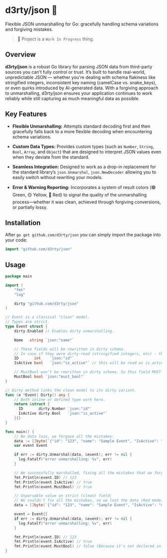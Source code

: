 # d3rty/json 🧼

Flexible JSON unmarshalling for Go: gracefully handling schema variations and forgiving mistakes.

> 🚧 Project is a `Work In Progress` thing.

## Overview

**d3rty/json** is a robust Go library for parsing JSON data from third-party sources you can’t fully control or trust.
It’s built to handle real-world, unpredictable JSON — whether you're dealing with schema flakiness like stringified integers,
inconsistent key naming (camelCase vs. snake_keys), or even quirks introduced by AI-generated data.
With a forgiving approach to unmarshalling, d3rty/json ensures your application continues to work reliably while still capturing
as much meaningful data as possible.

## Key Features

- **Flexible Unmarshalling:**
  Attempts standard decoding first and then gracefully falls back to a more flexible decoding when encountering schema variations.

- **Custom Data Types:**
  Provides custom types (such as `Number`, `String`, `Bool`, `Array`, and `Object`) that are designed to interpret JSON values even when they deviate from the standard.

- **Seamless Integration:**
  Designed to work as a drop-in replacement for the standard library’s `json.Unmarshal`, `json.NewDecoder` allowing you to easily switch without rewriting your models.

- **Error & Warning Reporting:**
  Incorporates a system of result colors (🟢 Green, 🟡 Yellow, 🔴 Red) to signal the quality of the unmarshalling process—whether it was clean, achieved through forgiving conversions, or partially lossy.

## Installation

After `go get github.com/d3rty/json` you can simply import the package into your code:

```go
import "github.com/d3rty/json"
```

## Usage

```go
package main

import (
    "fmt"
    "log"

    dirty "github.com/d3rty/json"
)

// Event is a classical "clean" model.
// Types are strict.
type Event struct {
    dirty.Enabled // Enables dirty unmarshalling.

    Name   string `json:"name"`

    // These fields will be rewritten in dirty schema.
    // In case if they were dirty-read (stringified integers, etc) - they are still valid. (Yellow Mode)
    ID       int    `json:"id"`
    IsActive bool   `json:"is_active"` // this will be read as is_active/IsActive/is-active, etc

    // MustBool won't be rewritten in dirty schema. So this field MUST be bool or ignored (Red Mode).
    MustBool bool `json:"must_bool"`
}

// Dirty method links the clean model to its dirty variant.
func (e *Event) Dirty() any {
    // Both inline or defined type work here.
    return &struct {
      ID       dirty.Number `json:"id"`
      IsActive dirty.Bool   `json:"is_active"`
    }{}
}

func main() {
    // No data loss, we forgave all the mistakes:
    data := []byte(`{"id": "123", "name": "Sample Event", "IsActive": "on", "must_bool": true}`)
    var event Event

    if err := dirty.Unmarshal(data, &event); err != nil {
      log.Fatalf("error unmarshalling: %v", err)
    }

    // We successfully marshalled, fixing all the mistakes that we forgave (Yellow mode):
    fmt.Println(event.ID) // 123
    fmt.Println(event.IsActive) // true
    fmt.Println(event.MustBool) // true

    // Unparsable value on strict (clean) field:
    // We couldn't fix all the mistakes, so we lost the data (Red mode):
    data = []byte(`{"id": "123", "name": "Sample Event", "IsActive": "on", "must_bool": "true"}`)

    event = Event{}
    if err := dirty.Unmarshal(data, &event); err != nil {
      log.Fatalf("error unmarshalling: %v", err)
    }

    fmt.Println(event.ID) // 123
    fmt.Println(event.IsActive) // true
    fmt.Println(event.MustBool) // false (Because it's not declared in dirty scheme)
}
````

